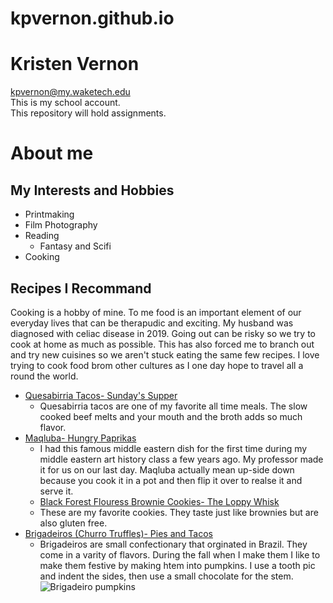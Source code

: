 # kpvernon.github.io
# Kristen Vernon  
kpvernon@my.waketech.edu  
This is my school account.  
This repository will hold assignments.
# About me
## My Interests and Hobbies
* Printmaking
* Film Photography
* Reading
  * Fantasy and Scifi
* Cooking  
## Recipes I Recommand
Cooking is a hobby of mine. To me food is an important element of our everyday lives that can be therapudic and exciting. My husband was diagnosed with celiac disease in 2019. Going out can be risky so we try to cook at home as much as possible. This has also forced me to branch out and try new cuisines so we aren't stuck eating the same few recipes. I love trying to cook food brom other cultures as I one day hope to travel all a round the world.
* [Quesabirria Tacos- Sunday's Supper](https://sundaysuppermovement.com/quesabirria-tacos/)  
  * Quesabirria tacos are one of my favorite all time meals. The slow cooked beef melts and your mouth and the broth adds so much flavor. 
* [Maqluba- Hungry Paprikas](https://www.hungrypaprikas.com/maqluba/)
  * I had this famous middle eastern dish for the first time during my middle eastern art history class a few years ago. My professor made it for us on our last day. Maqluba actually mean up-side down because you cook it in a pot and then flip it over to realse it and serve it.
  * [Black Forest Flouress Brownie Cookies- The Loppy Whisk](https://theloopywhisk.com/2021/12/30/black-forest-flourless-brownie-cookies/)
  * These are my favorite cookies. They taste just like brownies but are also gluten free.
* [Brigadeiros \(Churro Truffles\)- Pies and Tacos](https://www.piesandtacos.com/dulce-de-leche-fudge-churros-truffles/)
  * Brigadeiros are small confectionary that orginated in Brazil. They come in a varity of flavors. During the fall when I make them I like to make them festive by making htem into pumpkins. I use a tooth pic and indent the sides, then use a small chocolate for the stem. ![Brigadeiro pumpkins](https://i.imgur.com/zJjM0QT.jpeg)

